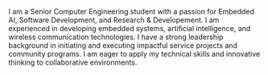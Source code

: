 I am a Senior Computer Engineering student with a passion for Embedded AI, Software Development, and Research & Developement. 
I am experienced in developing embedded systems, artificial intelligence, and wireless communication technologies.
I have a strong leadership background in initiating and executing impactful service projects and community programs. 
I am eager to apply my technical skills and innovative thinking to collaborative environments.
